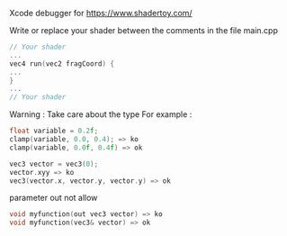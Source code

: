 Xcode debugger for https://www.shadertoy.com/

Write or replace your shader between the comments in the file main.cpp

```cpp
// Your shader
...
vec4 run(vec2 fragCoord) {
...
}
...
// Your shader
```

Warning :
Take care about the type 
For example :
```cpp
float variable = 0.2f;
clamp(variable, 0.0, 0.4); => ko
clamp(variable, 0.0f, 0.4f) => ok
```

```cpp
vec3 vector = vec3(0);
vector.xyy => ko
vec3(vector.x, vector.y, vector.y) => ok
```

parameter out not allow
```cpp
void myfunction(out vec3 vector) => ko
void myfunction(vec3& vector) => ok
```
